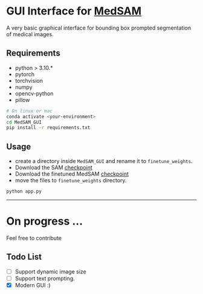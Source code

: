 # GUI Interface for [MedSAM](https://github.com/bowang-lab/MedSAM)

A very basic graphical interface for bounding box prompted segmentation of medical images.

## Requirements
- python > 3.10.*
- pytorch
- torchvision
- numpy
- opencv-python
- pillow

``` sh
# On linux or mac
conda activate <your-environment>
cd MedSAM_GUI 
pip install -r requirements.txt
```
## Usage
- create a directory inside `MedSAM_GUI` and rename it to `finetune_weights`.
- Download the SAM [checkpoint](https://dl.fbaipublicfiles.com/segment_anything/sam_vit_b_01ec64.pth)
- Download the finetuned MedSAM [checkpoint](https://drive.google.com/file/d/1bxsrFWT5NXH-ZhWht-KU9vDk-nGSFNa5/view?usp=drive_link)
- move the files to `finetune_weights` directory.

``` sh
python app.py
```
---
# On progress ... 
Feel free to contribute
## Todo List
- [ ] Support dynamic image size
- [ ] Support text prompting.
- [X] Modern GUI :)
